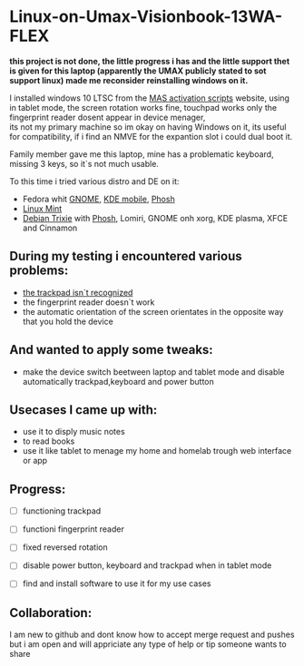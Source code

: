 # Linux-on-Umax-Visionbook-13WA-FLEX
__this project is not done, the little progress i has and the little support thet is given for this laptop (apparently the UMAX  publicly stated to sot support linux) made me reconsider reinstalling windows on it.__

I installed windows 10 LTSC from the [MAS activation scripts](https://massgrave.dev/) website, using in tablet mode, the screen rotation works fine, touchpad works only the fingerprint reader dosent appear in device menager,  
its not my primary machine so im okay on having Windows on it, its useful for compatibility, if i find an NMVE for the expantion slot i could dual boot it.

Family member gave me this laptop, mine has a problematic keyboard, missing 3 keys, so it`s not much usable.

To this time i tried various distro and DE on it:
- Fedora whit [GNOME](https://fedoraproject.org/workstation/), [KDE mobile](https://fedoraproject.org/workstation/), [Phosh](https://puri.sm/posts/phosh-overview/)
- [Linux Mint](https://www.linuxmint.com/)
- [Debian Trixie](https://www.debian.org/) with [Phosh](https://puri.sm/posts/phosh-overview/), Lomiri, GNOME onh xorg, KDE plasma, XFCE and Cinnamon


## During my testing i encountered various problems:

- [the trackpad isn`t recognized](trackpad-documentation.md)
- the fingerprint reader doesn`t work
- the automatic orientation of the screen orientates in the opposite way that you hold the device

## And wanted to apply some tweaks:

- make the device switch beetween laptop and tablet mode and disable automatically trackpad,keyboard and power button

## Usecases I came up with:

- use it to disply music notes
- to read books
- use it like tablet to menage my home and homelab trough web interface or app

## Progress:

- [ ] functioning trackpad
- [ ] functioni fingerprint reader
- [ ] fixed reversed rotation
- [ ] disable power button, keyboard and trackpad when in tablet mode
- [ ] find and install software to use it for my use cases 


## Collaboration:

I am new to github and dont know how to accept merge request and pushes but i am open and will appriciate any type of help or tip someone wants to share
